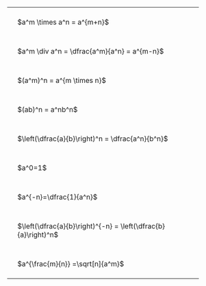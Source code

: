 ---
---

<style type="text/css">
#T_731ac th.col_heading {
  text-align: left;
  font-size: 1em;
}
#T_731ac td {
  text-align: left;
  font-size: 1em;
  padding: 1.5em;
}
#T_731ac_row0_col0, #T_731ac_row1_col0, #T_731ac_row2_col0, #T_731ac_row3_col0, #T_731ac_row4_col0, #T_731ac_row5_col0, #T_731ac_row6_col0, #T_731ac_row7_col0, #T_731ac_row8_col0 {
  width: 400px;
  white-space: pre-wrap;
}
</style>
<table id="T_731ac">
  <thead>
  </thead>
  <tbody>
    <tr>
      <td id="T_731ac_row0_col0" class="data row0 col0" >$a^m \times a^n = a^{m+n}$</td>
    </tr>
    <tr>
      <td id="T_731ac_row1_col0" class="data row1 col0" >$a^m \div a^n = \dfrac{a^m}{a^n} = a^{m-n}$</td>
    </tr>
    <tr>
      <td id="T_731ac_row2_col0" class="data row2 col0" >$(a^m)^n = a^{m \times n}$</td>
    </tr>
    <tr>
      <td id="T_731ac_row3_col0" class="data row3 col0" >$(ab)^n = a^nb^n$</td>
    </tr>
    <tr>
      <td id="T_731ac_row4_col0" class="data row4 col0" >$\left(\dfrac{a}{b}\right)^n = \dfrac{a^n}{b^n}$</td>
    </tr>
    <tr>
      <td id="T_731ac_row5_col0" class="data row5 col0" >$a^0=1$</td>
    </tr>
    <tr>
      <td id="T_731ac_row6_col0" class="data row6 col0" >$a^{-n}=\dfrac{1}{a^n}$</td>
    </tr>
    <tr>
      <td id="T_731ac_row7_col0" class="data row7 col0" >$\left(\dfrac{a}{b}\right)^{-n} = \left(\dfrac{b}{a}\right)^n$</td>
    </tr>
    <tr>
      <td id="T_731ac_row8_col0" class="data row8 col0" >$a^{\frac{m}{n}} =\sqrt[n]{a^m}$</td>
    </tr>
  </tbody>
</table>

